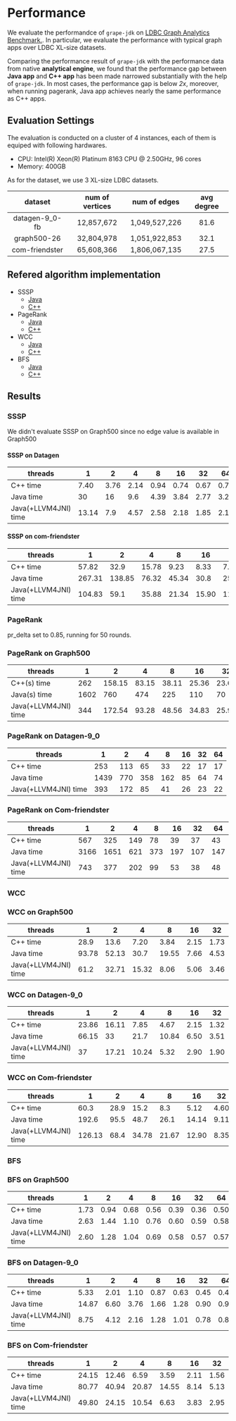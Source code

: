 # Performance

We evaluate the performandce of `grape-jdk` on [LDBC Graph Analytics Benchmark.](https://graphalytics.org/).
In particular, we evaluate the performance with typical graph apps over LDBC XL-size datasets. 

Comparing the performance result of `grape-jdk` with the performance data from native **analytical engine**, we found that the performance gap between **Java app** and **C++ app** has been made narrowed substantially with the help of `grape-jdk`.
In most cases, the performance gap is below *2x*, moreover, when running pagerank, Java app achieves nearly the same performance as C++ apps.

## Evaluation Settings

The evaluation is conducted on a cluster of 4 instances, each of them is equiped with following hardwares.

- CPU: Intel(R) Xeon(R) Platinum 8163 CPU @ 2.50GHz, 96 cores
- Memory: 400GB

As for the dataset, we use 3 XL-size LDBC datasets.

|     dataset    	| num of vertices 	|  num of edges 	| avg degree  	|
|:--------------:	|:---------------:	|:-------------:	|:-----------:	|
| datagen-9_0-fb 	|    12,857,672   	| 1,049,527,226 	|     81.6    	|
|   graph500-26  	|    32,804,978   	| 1,051,922,853 	|     32.1    	|
| com-friendster 	|    65,608,366   	| 1,806,067,135 	|     27.5    	|

## Refered algorithm implementation

- SSSP
    - [Java]()
    - [C++]()
- PageRank
    - [Java]()
    - [C++]()
- WCC
    - [Java]()
    - [C++]()
- BFS
    - [Java]()
    - [C++]()

## Results

### SSSP

We didn't evaluate SSSP on Graph500 since no edge value is available in Graph500

#### SSSP on Datagen

| threads               	| 1     	| 2    	| 4    	| 8    	| 16   	| 32   	| 64   	|
|-----------------------	|-------	|------	|------	|------	|------	|------	|------	|
| C++ time              	| 7.40  	| 3.76 	| 2.14 	| 0.94 	| 0.74 	| 0.67 	| 0.76 	|
| Java time             	| 30    	| 16   	| 9.6  	| 4.39 	| 3.84 	| 2.77 	| 3.22 	|
| Java(+LLVM4JNI) time  	| 13.14 	| 7.9  	| 4.57 	| 2.58 	| 2.18 	| 1.85 	| 2.16 	|

#### SSSP on com-friendster

| threads              	| 1      	| 2      	| 4     	| 8     	| 16    	| 32    	| 64    	|
|----------------------	|--------	|--------	|-------	|-------	|-------	|-------	|-------	|
| C++ time             	| 57.82  	| 32.9   	| 15.78 	| 9.23  	| 8.33  	| 7.67  	| 7.60  	|
| Java time            	| 267.31 	| 138.85 	| 76.32 	| 45.34 	| 30.8  	| 25.32 	| 31.33 	|
| Java(+LLVM4JNI) time 	| 104.83 	| 59.1   	| 35.88 	| 21.34 	| 15.90 	| 11.39 	| 12.23 	|

### PageRank

pr_delta set to 0.85, running for 50 rounds.

### PageRank on Graph500

| threads              	| 1    	| 2      	| 4     	| 8     	| 16    	| 32    	| 64    	|
|----------------------	|------	|--------	|-------	|-------	|-------	|-------	|-------	|
| C++(s) time          	| 262  	| 158.15 	| 83.15 	| 38.11 	| 25.36 	| 23.60 	| 21.48 	|
| Java(s) time         	| 1602 	| 760    	| 474   	| 225   	| 110   	| 70    	| 83    	|
| Java(+LLVM4JNI) time 	| 344  	| 172.54 	| 93.28 	| 48.56 	| 34.83 	| 25.95 	| 23.42 	|

### PageRank on Datagen-9_0

| threads              	| 1    	| 2   	| 4   	| 8   	| 16 	| 32 	| 64 	|
|----------------------	|------	|-----	|-----	|-----	|----	|----	|----	|
| C++ time             	| 253  	| 113 	| 65  	| 33  	| 22 	| 17 	| 17 	|
| Java time            	| 1439 	| 770 	| 358 	| 162 	| 85 	| 64 	| 74 	|
| Java(+LLVM4JNI) time 	| 393  	| 172 	| 85  	| 41  	| 26 	| 23 	| 22 	|

### PageRank on Com-friendster

| threads              	| 1    	| 2    	| 4   	| 8   	| 16  	| 32  	| 64  	|
|----------------------	|------	|------	|-----	|-----	|-----	|-----	|-----	|
| C++ time             	| 567  	| 325  	| 149 	| 78  	| 39  	| 37  	| 43  	|
| Java time            	| 3166 	| 1651 	| 621 	| 373 	| 197 	| 107 	| 147 	|
| Java(+LLVM4JNI) time 	| 743  	| 377  	| 202 	| 99  	| 53  	| 38  	| 48  	|

### WCC

### WCC on Graph500
| threads              	| 1     	| 2     	| 4     	| 8     	| 16   	| 32   	| 64   	|
|----------------------	|-------	|-------	|-------	|-------	|------	|------	|------	|
| C++ time             	| 28.9  	| 13.6  	| 7.20  	| 3.84  	| 2.15 	| 1.73 	| 1.67 	|
| Java time            	| 93.78 	| 52.13 	| 30.7  	| 19.55 	| 7.66 	| 4.53 	| 5.19 	|
| Java(+LLVM4JNI) time 	| 61.2  	| 32.71 	| 15.32 	| 8.06  	| 5.06 	| 3.46 	| 3.62 	|

### WCC on Datagen-9_0

| threads              	| 1     	| 2     	| 4     	| 8     	| 16   	| 32   	| 64   	|
|----------------------	|-------	|-------	|-------	|-------	|------	|------	|------	|
| C++ time             	| 23.86 	| 16.11 	| 7.85  	| 4.67  	| 2.15 	| 1.32 	| 1.24 	|
| Java time            	| 66.15 	| 33    	| 21.7  	| 10.84 	| 6.50 	| 3.51 	| 3.81 	|
| Java(+LLVM4JNI) time 	| 37    	| 17.21 	| 10.24 	| 5.32  	| 2.90 	| 1.90 	| 2.30 	|

### WCC on Com-friendster

| threads              	| 1      	| 2    	| 4     	| 8     	| 16    	| 32   	| 64   	|
|----------------------	|--------	|------	|-------	|-------	|-------	|------	|------	|
| C++ time             	| 60.3   	| 28.9 	| 15.2  	| 8.3   	| 5.12  	| 4.60 	| 7.41 	|
| Java time            	| 192.6  	| 95.5 	| 48.7  	| 26.1  	| 14.14 	| 9.11 	| 9.56 	|
| Java(+LLVM4JNI) time 	| 126.13 	| 68.4 	| 34.78 	| 21.67 	| 12.90 	| 8.35 	| 7.70 	|

### BFS

### BFS on Graph500

| threads              	| 1    	| 2    	| 4    	| 8    	| 16   	| 32   	| 64   	|
|----------------------	|------	|------	|------	|------	|------	|------	|------	|
| C++ time             	| 1.73 	| 0.94 	| 0.68 	| 0.56 	| 0.39 	| 0.36 	| 0.50 	|
| Java time            	| 2.63 	| 1.44 	| 1.10 	| 0.76 	| 0.60 	| 0.59 	| 0.58 	|
| Java(+LLVM4JNI) time 	| 2.60 	| 1.28 	| 1.04 	| 0.69 	| 0.58 	| 0.57 	| 0.57 	|

### BFS on Datagen-9_0

| threads              	| 1     	| 2    	| 4    	| 8    	| 16   	| 32   	| 64   	|
|----------------------	|-------	|------	|------	|------	|------	|------	|------	|
| C++ time             	| 5.33  	| 2.01 	| 1.10 	| 0.87 	| 0.63 	| 0.45 	| 0.47 	|
| Java time            	| 14.87 	| 6.60 	| 3.76 	| 1.66 	| 1.28 	| 0.90 	| 0.93 	|
| Java(+LLVM4JNI) time 	| 8.75  	| 4.12 	| 2.16 	| 1.28 	| 1.01 	| 0.78 	| 0.81 	|

### BFS on Com-friendster

| threads              	| 1     	| 2     	| 4     	| 8     	| 16   	| 32   	| 64   	|
|----------------------	|-------	|-------	|-------	|-------	|------	|------	|------	|
| C++ time             	| 24.15 	| 12.46 	| 6.59  	| 3.59  	| 2.11 	| 1.56 	| 1.53 	|
| Java time            	| 80.77 	| 40.94 	| 20.87 	| 14.55 	| 8.14 	| 5.13 	| 5.15 	|
| Java(+LLVM4JNI) time 	| 49.80 	| 24.15 	| 10.54 	| 6.63  	| 3.83 	| 2.95 	| 3.42 	|
